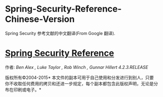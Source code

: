 # Spring-Security-Reference-Chinese-Version
Spring Security 参考文献的中文翻译(From Google 翻译).

# [Spring Security Reference](https://docs.spring.io/spring-security/site/docs/current/reference/htmlsingle/)

作者:
*Ben Alex , Luke Taylor , Rob Winch , Gunnar Hillert
4.2.3.RELEASE*

版权所有©2004-2015*
本文件的副本可用于自己使用和分发进行到别人，只要你不收取任何费用的拷贝和还进一步规定，每个副本都包含此版权声明，无论是分布在印刷或电子。*